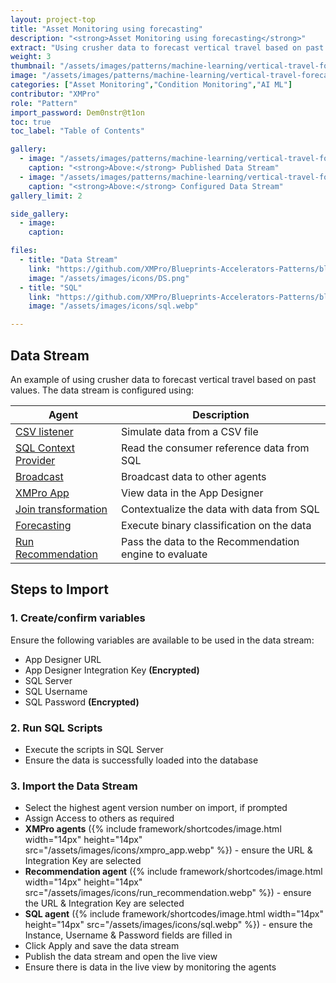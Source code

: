 ```yaml
---
layout: project-top
title: "Asset Monitoring using forecasting"
description: "<strong>Asset Monitoring using forecasting</strong>"
extract: "Using crusher data to forecast vertical travel based on past values."
weight: 3
thumbnail: "/assets/images/patterns/machine-learning/vertical-travel-forecasting/dsRunning.png"
image: "/assets/images/patterns/machine-learning/vertical-travel-forecasting/dsRunning.png"
categories: ["Asset Monitoring","Condition Monitoring","AI ML"]
contributor: "XMPro"
role: "Pattern"
import_password: Dem0nstr@t1on
toc: true
toc_label: "Table of Contents"

gallery:
  - image: "/assets/images/patterns/machine-learning/vertical-travel-forecasting/dsRunning.png"
    caption: "<strong>Above:</strong> Published Data Stream"
  - image: "/assets/images/patterns/machine-learning/vertical-travel-forecasting/ds.png"
    caption: "<strong>Above:</strong> Configured Data Stream"
gallery_limit: 2

side_gallery:
  - image: 
    caption: 

files:
  - title: "Data Stream"
    link: "https://github.com/XMPro/Blueprints-Accelerators-Patterns/blob/master/patterns/machine-learning/vertical-travel-forecasting/datastream/"
    image: "/assets/images/icons/DS.png"
  - title: "SQL"
    link: "https://github.com/XMPro/Blueprints-Accelerators-Patterns/blob/master/patterns/machine-learning/vertical-travel-forecasting/sql/"
    image: "/assets/images/icons/sql.webp"

---
```


## Data Stream
An example of using crusher data to forecast vertical travel based on past values.  The data stream is configured using: 

| Agent                                  | Description                                                  |
| -------------------------------------- | ------------------------------------------------------------ |
| [CSV listener](https://xmpro.gitbook.io/csv/) | Simulate data from a CSV file |
| [SQL Context Provider](https://xmpro.gitbook.io/azure-sql/) | Read the consumer reference data from SQL |
| [Broadcast](https://xmpro.gitbook.io/broadcast/) | Broadcast data to other agents |
| [XMPro App](https://xmpro.gitbook.io/xmpro-app/) | View data in the App Designer |
| [Join transformation](https://xmpro.gitbook.io/join/) | Contextualize the data with data from SQL |
| [Forecasting](https://xmpro.gitbook.io/forecasting/) | Execute binary classification on the data |
| [Run Recommendation](https://xmpro.gitbook.io/run-recommendation/) | Pass the data to the Recommendation engine to evaluate |

## Steps to Import

### 1. Create/confirm variables
Ensure the following variables are available to be used in the data stream:

- App Designer URL
- App Designer Integration Key <strong>(Encrypted)</strong>
- SQL Server
- SQL Username
- SQL Password <strong>(Encrypted)</strong>

### 2. Run SQL Scripts
- Execute the scripts in SQL Server
- Ensure the data is successfully loaded into the database 

### 3. Import the Data Stream

- Select the highest agent version number on import, if prompted
- Assign Access to others as required
- <strong>XMPro agents</strong> ({% include framework/shortcodes/image.html width="14px" height="14px" src="/assets/images/icons/xmpro_app.webp" %}) - ensure the URL & Integration Key are selected
- <strong>Recommendation agent</strong> ({% include framework/shortcodes/image.html width="14px" height="14px" src="/assets/images/icons/run_recommendation.webp" %}) - ensure the URL & Integration Key are selected
- <strong>SQL agent</strong> ({% include framework/shortcodes/image.html width="14px" height="14px" src="/assets/images/icons/sql.webp" %}) - ensure the Instance, Username & Password fields are filled in
- Click Apply and save the data stream
- Publish the data stream and open the live view
- Ensure there is data in the live view by monitoring the agents
